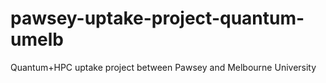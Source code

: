 # pawsey-uptake-project-quantum-umelb
Quantum+HPC uptake project between Pawsey and Melbourne University

